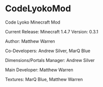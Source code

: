 CodeLyokoMod
============

Code Lyoko Minecraft Mod

Current Release: Minecraft 1.4.7
Version: 0.3.1

Author: Matthew Warren

Co-Developers: Andrew Silver,
               MarQ Blue
               
Dimensions/Portals Manager: Andrew Silver

Main Developer: Matthew Warren

Textures: MarQ Blue, Matthew Warren
